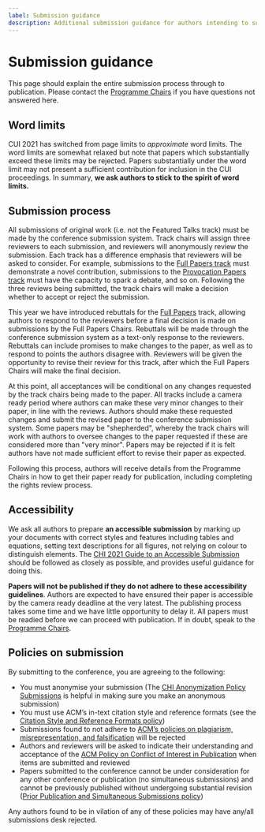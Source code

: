 ```yaml
---
label: Submission guidance
description: Additional submission guidance for authors intending to submit papers to the 2021 Conversational User Interfaces conference.
---
```


# Submission guidance

This page should explain the entire submission process through to publication.  Please contact the <a href="https://spamty.eu/show/v6/444/19e2d9aa7d1beb95695d606c/" title="Retrieve the email address for the Programme Chairs">Programme Chairs</a> if you have questions not answered here.

## Word limits

CUI 2021 has switched from page limits to <em>approximate</em> word limits. The word limits are somewhat relaxed but note that papers which substantially exceed these limits may be rejected. Papers substantially under the word limit may not present a sufficient contribution for inclusion in the CUI proceedings. In summary, **we ask authors to stick to the spirit of word limits.**


## Submission process

All submissions of original work (i.e. not the Featured Talks track) must be made by the conference submission system. Track chairs will assign three reviewers to each submission, and reviewers will anonymously review the submission. Each track has a difference emphasis that reviewers will be asked to consider. For example, submissions to the [Full Papers track](/2021/authors/full-papers "The CUI 2021 Full Papers track") must demonstrate a novel contribution, submissions to the [Provocation Papers track](/2021/authors/provication-papers "The CUI 2021 Provication Papers track") must have the capacity to spark a debate, and so on. Following the three reviews being submitted, the track chairs will make a decision whether to accept or reject the submission.

This year we have introduced rebuttals for the [Full Papers](/2021/authors/full-papers/ "The CUI 2021 Full Papers track") track, allowing authors to respond to the reviewers before a final decision is made on submissions by the Full Papers Chairs. Rebuttals will be made through the conference submission system as a text-only response to the reviewers. Rebuttals can include promises to make changes to the paper, as well as to respond to points the authors disagree with. Reviewers will be given the opportunity to revise their review for this track, after which the Full Papers Chairs will make the final decision.

At this point, all acceptances will be conditional on any changes requested by the track chairs being made to the paper. All tracks include a camera ready period where authors can make these very minor changes to their paper, in line with the reviews.  Authors should make these requested changes and submit the revised paper to the conference submission system. Some papers may be "shepherded", whereby the track chairs will work with authors to oversee changes to the paper requested if these are considered more than "very minor". Papers may be rejected if it is felt authors have not made sufficient effort to revise their paper as expected.

Following this process, authors will receive details from the Programme Chairs in how to get their paper ready for publication, including completing the rights review process.

## Accessibility

We ask all authors to prepare **an accessible submission** by marking up your documents with correct styles and features including tables and equations, setting text descriptions for all figures, not relying on colour to distinguish elements. The [CHI 2021 Guide to an Accessible Submission](https://chi2021.acm.org/for-authors/presenting/papers/guide-to-an-accessible-submission "Read the CHI 2021 Guide to an Accessible Submission") should be followed as closely as possible, and provides useful guidance for doing this.

**Papers will not be published if they do not adhere to these accessibility guidelines**. Authors are expected to have ensured their paper is accessible by the camera ready deadline at the very latest. The publishing process takes some time and we have little opportunity to delay it. All papers must be readied before we can proceed with publication. If in doubt, speak to the <a href="https://spamty.eu/show/v6/444/19e2d9aa7d1beb95695d606c/" title="Retrieve the email address for the Programme Chairs">Programme Chairs</a>.

## Policies on submission

By submitting to the conference, you are agreeing to the following:
* You must anonymise your submission (The [CHI Anonymization Policy Submissions](https://chi2021.acm.org/for-authors/presenting/papers/chi-anonymization-policy "Read the CHI conference policy on Anonymisation") is helpful in making sure you make an anonymous submission)
* You must use ACM’s in-text citation style and reference formats (see the [Citation Style and Reference Formats policy](https://www.acm.org/publications/authors/reference-formatting "Read the ACM policy on Citation Style and Reference Formats"))  
* Submissions found to not adhere to [ACM’s policies on plagiarism, misrepresentation, and falsification](https://www.acm.org/publications/policies/plagiarism-overview "Read the ACM policy on Plagiarism, Misrepresentation, and Falsification") will be rejected   
* Authors and reviewers will be asked to indicate their understanding and acceptance of the [ACM Policy on Conflict of Interest in Publication](https://www.acm.org/publications/policies/conflict-of-interest "Read the Conflict of Interest Policy for ACM Publications")  when items are submitted and reviewed
* Papers submitted to the conference cannot be under consideration for any other conference or publication (no simultaneous submissions) and cannot be previously published without undergoing substantial revision ([Prior Publication and Simultaneous Submissions policy](https://www.acm.org/publications/policies/simultaneous-submissions "Read the ACM policy on Prior Publication and Simultaneous"))  

Any authors found to be in vilation of any of these policies may have any/all submissions desk rejected.
